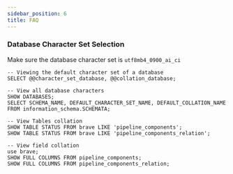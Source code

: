 ```yaml
---
sidebar_position: 6
title: FAQ
---
```


### Database Character Set Selection

Make sure the database character set is `utf8mb4_0900_ai_ci`
```
-- Viewing the default character set of a database
SELECT @@character_set_database, @@collation_database;

-- View all database characters
SHOW DATABASES;
SELECT SCHEMA_NAME, DEFAULT_CHARACTER_SET_NAME, DEFAULT_COLLATION_NAME
FROM information_schema.SCHEMATA;

-- View Tables collation
SHOW TABLE STATUS FROM brave LIKE 'pipeline_components';
SHOW TABLE STATUS FROM brave LIKE 'pipeline_components_relation';

-- View field collation
use brave;
SHOW FULL COLUMNS FROM pipeline_components;
SHOW FULL COLUMNS FROM pipeline_components_relation;
```